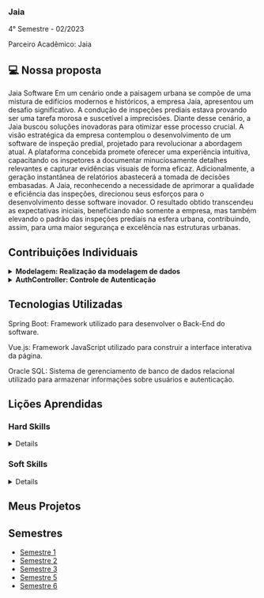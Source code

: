 ### Jaia
4° Semestre - 02/2023

Parceiro Acadêmico: Jaia

## 💻 Nossa proposta

Jaia Software Em um cenário onde a paisagem urbana se compõe de uma mistura de edifícios modernos e históricos, a empresa Jaia, apresentou um desafio significativo. A condução de inspeções prediais estava provando ser uma tarefa morosa e suscetível a imprecisões. Diante desse cenário, a Jaia buscou soluções inovadoras para otimizar esse processo crucial. A visão estratégica da empresa contemplou o desenvolvimento de um software de inspeção predial, projetado para revolucionar a abordagem atual. A plataforma concebida promete oferecer uma experiência intuitiva, capacitando os inspetores a documentar minuciosamente detalhes relevantes e capturar evidências visuais de forma eficaz. Adicionalmente, a geração instantânea de relatórios abastecerá a tomada de decisões embasadas. A Jaia, reconhecendo a necessidade de aprimorar a qualidade e eficiência das inspeções, direcionou seus esforços para o desenvolvimento desse software inovador. O resultado obtido transcendeu as expectativas iniciais, beneficiando não somente a empresa, mas também elevando o padrão das inspeções prediais na esfera urbana, contribuindo, assim, para uma maior segurança e excelência nas estruturas urbanas.




## Contribuições Individuais
<details>
<summary><b>Modelagem: Realização da modelagem de dados</b></summary>
<br>
<p>Realizei a modelagem e a criação das tabelas, foi necessario realizar a criação das tabelas com a necessidade do cliente pois não possuíamos uma base pronta.
Com isso foi necessario entender o produto e já realizar uma analise de quais tabelas seriam necessarias.</p>

### <p align="center">DER</p>
<p align="center"><img src="./model-der.png" widht="30%"></img>

### <p align="center">Mer</p>
<p align="center"><img src="./model-mer.png" widht="20%"></img>
</details>

<details>
<summary><b>AuthController: Controle de Autenticação</b></summary>
<br>
<p>Realizei a criação do envio de emails para o cliente, foi necessario realizar a criação do corpo do email e também da logica para realizar o envio do email quando a ordem do serviço for registrada.</p>

```java
package com.dataTeam.jaia.jaia.service.Email;

import java.security.SecureRandom;
import java.time.LocalDateTime;

import org.springframework.beans.factory.annotation.Autowired;
import org.springframework.beans.factory.annotation.Value;
import org.springframework.mail.javamail.JavaMailSender;
import org.springframework.mail.javamail.MimeMessageHelper;
import org.springframework.stereotype.Service;

import com.dataTeam.jaia.jaia.model.Checklist;
import com.dataTeam.jaia.jaia.model.Cliente;
import com.dataTeam.jaia.jaia.model.Funcionario;
import com.dataTeam.jaia.jaia.model.OrdemServico;
import com.dataTeam.jaia.jaia.model.Requisicao;
import com.dataTeam.jaia.jaia.repository.ClienteRepository;

import jakarta.mail.MessagingException;
 private String generateRandomPassword(int length) {

    return password.toString();
    }



    public void enviarOrdemServico(OrdemServico ordemServico, Requisicao requisicao, Cliente cliente, Funcionario funcionario, Checklist checklist, String assunto) throws MessagingException {


        MimeMessage mail = mailSender.createMimeMessage();

        MimeMessageHelper mensagem = new MimeMessageHelper(mail, true);
        mensagem.setSubject(assunto);
        mensagem.setTo(cliente.getEmail());
        mensagem.setFrom(supportMail);

        String conteudoDoEmail = getContentMailCertificate(ordemServico , requisicao, cliente, funcionario, checklist );

        mensagem.setText(conteudoDoEmail, true);

        mailSender.send(mail);


    }

    public String getContentMailCertificate(OrdemServico ordemServico, Requisicao requisicao, Cliente cliente, Funcionario funcionario, Checklist checklist) {
    String nomecli = cliente.getNome();    
    String nomeOrdem = ordemServico.getNome_ordem();
    String statusOrdem = ordemServico.getStatus_ordem();
    LocalDateTime dataAbertura = requisicao.getData_abertura();
    String descricao = requisicao.getDescricao();
    String cnpj = cliente.getCnpj();
    String inspecao = ordemServico.getTipo_inspecao();
    Funcionario responsasvel = funcionario.getSupervisor();
    String checklistname = checklist.getNome();

        // Customize the email content based on the data from OrdemServico
        String content = "<p>Olá, " + nomecli + "! Bem-vindo(a) ao Predial!</p>" +
                    "<p>&nbsp;</p>" +
                    "<p>Sua Ordem de Seriço está disponível abaixo:<br /></p>" +
                    "<p>Nome: " + nomeOrdem + "Status da Requisição:" +"</p>" +
                    "<p>Data da Abertura: " + dataAbertura + "Descrição:" + descricao + "</p>" +
                    "<p>CNPJ:" + cnpj + "Status da Ordem de Seriço:" + statusOrdem + "</p>"+
                    "<p>Inspeção:" + inspecao + "Responsável" + responsasvel +  "</p>" +
                    "<p>Data da Prestação do Serviço:"  + "Checklist:" + checklistname + "</p>"+
                    "<p>*Não responda este E-mail*</p>";

        return content;

    } 

}
```
<p>O código realiza a verificação da etapa da ordem e após a ordem chamar a função de 'enviarOrdemServico' ele irá pegar as informações do cliente e irá montar o email para realizar o envio.</p>
</details>


## Tecnologias Utilizadas
Spring Boot: Framework utilizado para desenvolver o Back-End do software.

Vue.js: Framework JavaScript utilizado para construir a interface interativa da página.

Oracle SQL: Sistema de gerenciamento de banco de dados relacional utilizado para armazenar informações sobre usuários e autenticação.

## Lições Aprendidas

<p align="justify"></p>

<h3>Hard Skills</h3>
<details>
  <p1>Oracle Sql: Foi necessario buscar o conhesimento sobre o Oracle SQL o qual foi disponibilizado uma chave para nós do PL/SQL com isso aprendi a realizar a conexão do banco de dados na nuvem com o nosso códgio.</p1>


  <p1>Java: Utilizei o Java para criar as funções e requisiçõs da tela de envio de email, e foi necessario compreender como os emails aceitavam o acesso de um codigo externo a eles.</p1>
</details>

<h3>Soft Skills</h3>
<details>
  <p1>Trabalho em Equipe: Foi necessario trabalhar com os colegas para compreender o sistema e entender o produto. Com isso tive auxilio para montar a modelagem.</p1>


  <p1>Organização: Aprendi a realizar a organização de tarefas pessoais e tarefas corporativas para conseguir entregar todas as tarefas a tempo.</p1>
</details>

## Meus Projetos
## Semestres

- [Semestre 1](../Semestre01/Semestre01.md)
- [Semestre 2](../Semestre02/Semestre02.md)
- [Semestre 3](../Semestre03/Semestre03.md)
- [Semestre 5](../Semestre06/Semestre05.md)
- [Semestre 6](../Semestre05/Semestre06.md)